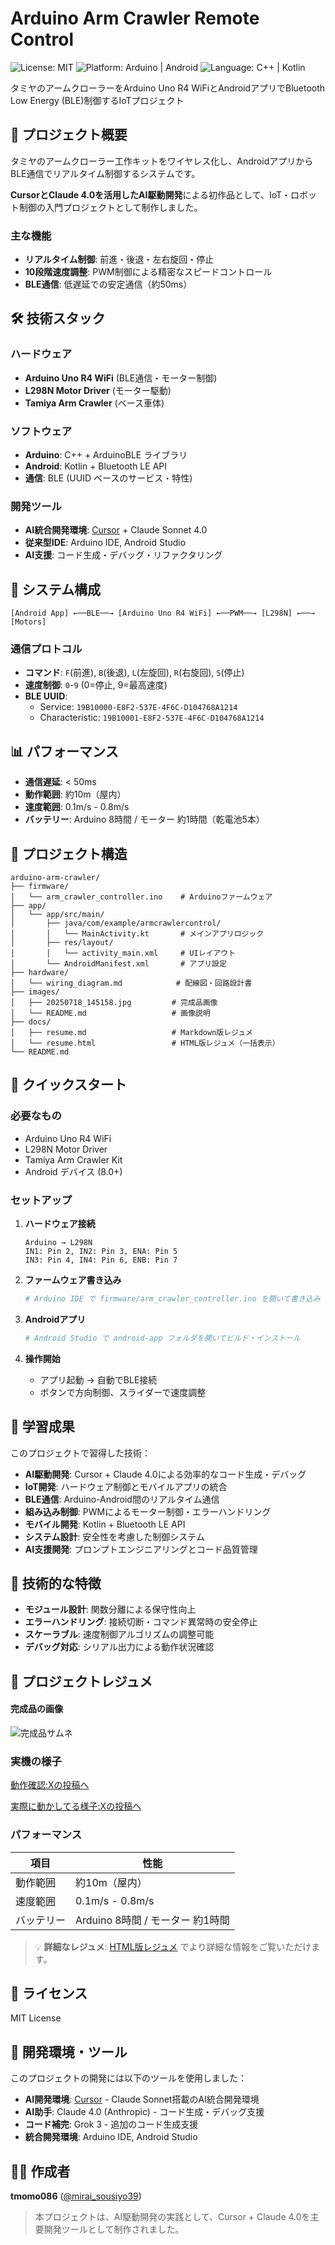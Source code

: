 # Arduino Arm Crawler Remote Control

![License: MIT](https://img.shields.io/badge/License-MIT-blue.svg)
![Platform: Arduino | Android](https://img.shields.io/badge/Platform-Arduino%20%7C%20Android-green.svg)
![Language: C++ | Kotlin](https://img.shields.io/badge/Language-C%2B%2B%20%7C%20Kotlin-orange.svg)

タミヤのアームクローラーをArduino Uno R4 WiFiとAndroidアプリでBluetooth Low Energy (BLE)制御するIoTプロジェクト

## 🎯 プロジェクト概要

タミヤのアームクローラー工作キットをワイヤレス化し、AndroidアプリからBLE通信でリアルタイム制御するシステムです。

**CursorとClaude 4.0を活用したAI駆動開発**による初作品として、IoT・ロボット制御の入門プロジェクトとして制作しました。

### 主な機能
- **リアルタイム制御**: 前進・後退・左右旋回・停止
- **10段階速度調整**: PWM制御による精密なスピードコントロール
- **BLE通信**: 低遅延での安定通信（約50ms）

## 🛠️ 技術スタック

### ハードウェア
- **Arduino Uno R4 WiFi** (BLE通信・モーター制御)
- **L298N Motor Driver** (モーター駆動)
- **Tamiya Arm Crawler** (ベース車体)

### ソフトウェア
- **Arduino**: C++ + ArduinoBLE ライブラリ
- **Android**: Kotlin + Bluetooth LE API
- **通信**: BLE (UUID ベースのサービス・特性)

### 開発ツール
- **AI統合開発環境**: [Cursor](https://cursor.sh/) + Claude Sonnet 4.0
- **従来型IDE**: Arduino IDE, Android Studio
- **AI支援**: コード生成・デバッグ・リファクタリング

## 📱 システム構成

```
[Android App] ←──BLE──→ [Arduino Uno R4 WiFi] ←──PWM──→ [L298N] ←──→ [Motors]
```

### 通信プロトコル
- **コマンド**: `F`(前進), `B`(後退), `L`(左旋回), `R`(右旋回), `S`(停止)
- **速度制御**: `0`-`9` (0=停止, 9=最高速度)
- **BLE UUID**: 
  - Service: `19B10000-E8F2-537E-4F6C-D104768A1214`
  - Characteristic: `19B10001-E8F2-537E-4F6C-D104768A1214`

## 📊 パフォーマンス

- **通信遅延**: < 50ms
- **動作範囲**: 約10m（屋内）
- **速度範囲**: 0.1m/s - 0.8m/s
- **バッテリー**: Arduino 8時間 / モーター 約1時間（乾電池5本）

## 📁 プロジェクト構造

```
arduino-arm-crawler/
├── firmware/
│   └── arm_crawler_controller.ino    # Arduinoファームウェア
├── app/
│   └── app/src/main/
│       ├── java/com/example/armcrawlercontrol/
│       │   └── MainActivity.kt       # メインアプリロジック
│       ├── res/layout/
│       │   └── activity_main.xml     # UIレイアウト
│       └── AndroidManifest.xml       # アプリ設定
├── hardware/
│   └── wiring_diagram.md            # 配線図・回路設計書
├── images/
│   ├── 20250718_145158.jpg         # 完成品画像
│   └── README.md                   # 画像説明
├── docs/
│   ├── resume.md                   # Markdown版レジュメ
│   └── resume.html                 # HTML版レジュメ（一括表示）
└── README.md
```

## 🚀 クイックスタート

### 必要なもの
- Arduino Uno R4 WiFi
- L298N Motor Driver
- Tamiya Arm Crawler Kit
- Android デバイス (8.0+)

### セットアップ
1. **ハードウェア接続**
   ```
   Arduino → L298N
   IN1: Pin 2, IN2: Pin 3, ENA: Pin 5
   IN3: Pin 4, IN4: Pin 6, ENB: Pin 7
   ```

2. **ファームウェア書き込み**
   ```bash
   # Arduino IDE で firmware/arm_crawler_controller.ino を開いて書き込み
   ```

3. **Androidアプリ**
   ```bash
   # Android Studio で android-app フォルダを開いてビルド・インストール
   ```

4. **操作開始**
   - アプリ起動 → 自動でBLE接続
   - ボタンで方向制御、スライダーで速度調整

## 🎯 学習成果

このプロジェクトで習得した技術：

- **AI駆動開発**: Cursor + Claude 4.0による効率的なコード生成・デバッグ
- **IoT開発**: ハードウェア制御とモバイルアプリの統合
- **BLE通信**: Arduino-Android間のリアルタイム通信
- **組み込み制御**: PWMによるモーター制御・エラーハンドリング
- **モバイル開発**: Kotlin + Bluetooth LE API
- **システム設計**: 安全性を考慮した制御システム
- **AI支援開発**: プロンプトエンジニアリングとコード品質管理

## 🔧 技術的な特徴

- **モジュール設計**: 関数分離による保守性向上
- **エラーハンドリング**: 接続切断・コマンド異常時の安全停止
- **スケーラブル**: 速度制御アルゴリズムの調整可能
- **デバッグ対応**: シリアル出力による動作状況確認

## 📸 プロジェクトレジュメ

#### 完成品の画像
![完成品サムネ](images/20250718_145158.jpg)

### 実機の様子

[動作確認:Xの投稿へ](https://x.com/mirai_sousiyo39/status/1909121900678426879?t=9XamzxhPQmJzlQOsojcGTQ&s=19)

[実際に動かしてる様子:Xの投稿へ](https://x.com/i/status/1909567755181080726)

### パフォーマンス

| 項目 | 性能 |
|------|------|
| 動作範囲 | 約10m（屋内） |
| 速度範囲 | 0.1m/s - 0.8m/s |
| バッテリー | Arduino 8時間 / モーター 約1時間 |

> 💡 **詳細なレジュメ**: [HTML版レジュメ](docs/resume.html) でより詳細な情報をご覧いただけます。

## 📄 ライセンス

MIT License

## 🔧 開発環境・ツール

このプロジェクトの開発には以下のツールを使用しました：

- **AI開発環境**: [Cursor](https://cursor.sh/) - Claude Sonnet搭載のAI統合開発環境
- **AI助手**: Claude 4.0 (Anthropic) - コード生成・デバッグ支援
- **コード補完**: Grok 3 - 追加のコード生成支援
- **統合開発環境**: Arduino IDE, Android Studio

## 👨‍💻 作成者

**tmomo086** ([@mirai_sousiyo39](https://x.com/mirai_sousiyo39))

> 本プロジェクトは、AI駆動開発の実践として、Cursor + Claude 4.0を主要開発ツールとして制作されました。

